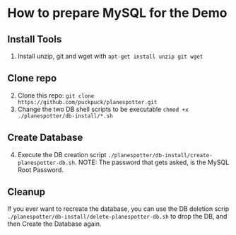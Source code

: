 How to prepare MySQL for the Demo
============================================

## Install Tools

1. Install unzip, git and wget with `apt-get install unzip git wget`


## Clone repo

2. Clone this repo: `git clone https://github.com/puckpuck/planespotter.git`
3. Change the two DB shell scripts to be executable `chmod +x ./planespotter/db-install/*.sh`


## Create Database

4. Execute the DB creation script `./planespotter/db-install/create-planespotter-db.sh`. 
NOTE: The password that gets asked, is the MySQL Root Password.


## Cleanup

If you ever want to recreate the database, you can use the DB deletion scrip `./planespotter/db-install/delete-planespotter-db.sh` to drop the DB, and then Create the Database again.

